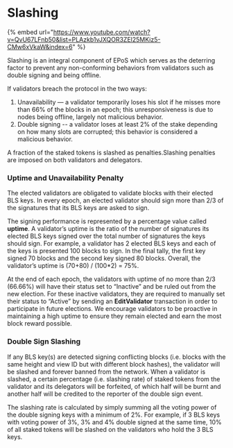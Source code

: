 # Slashing

{% embed url="https://www.youtube.com/watch?v=QvU67LFnb50&list=PLAzkb1vJXQOR3ZEl25MKiz5-CMw6xVkaW&index=6" %}

Slashing is an integral component of EPoS which serves as the deterring factor to prevent any non-conforming behaviors from validators such as double signing and being offline. 

If validators breach the protocol in the two ways:

1. Unavailability — a validator temporarily loses his slot if he misses more than 66% of the blocks in an epoch; this unresponsiveness is due to nodes being offline, largely not malicious behavior.
2. Double signing -- a validator loses at least 2% of the stake depending on how many slots are corrupted; this behavior is considered a malicious behavior.

A fraction of the staked tokens is slashed as penalties.Slashing penalties are imposed on both validators and delegators.

### **Uptime and Unavailability Penalty** <a id="e90a"></a>

The elected validators are obligated to validate blocks with their elected BLS keys. In every epoch, an elected validator should sign more than 2/3 of the signatures that its BLS keys are asked to sign.

The signing performance is represented by a percentage value called **uptime**. A validator’s uptime is the ratio of the number of signatures its elected BLS keys signed over the total number of signatures the keys should sign. For example, a validator has 2 elected BLS keys and each of the keys is presented 100 blocks to sign. In the final tally, the first key signed 70 blocks and the second key signed 80 blocks. Overall, the validator’s uptime is \(70+80\) / \(100\*2\) = 75%.

At the end of each epoch, the validators with uptime of no more than 2/3 \(66.66%\) will have their status set to “Inactive” and be ruled out from the new election. For these inactive validators, they are required to manually set their status to “Active” by sending an **EditValidator** transaction in order to participate in future elections. We encourage validators to be proactive in maintaining a high uptime to ensure they remain elected and earn the most block reward possible.

### Double Sign Slashing <a id="258b"></a>

If any BLS key\(s\) are detected signing conflicting blocks \(i.e. blocks with the same height and view ID but with different block hashes\), the validator will be slashed and forever banned from the network. When a validator is slashed, a certain percentage \(i.e. slashing rate\) of staked tokens from the validator and its delegators will be forfeited, of which half will be burnt and another half will be credited to the reporter of the double sign event.

The slashing rate is calculated by simply summing all the voting power of the double signing keys with a minimum of 2%. For example, if 3 BLS keys with voting power of 3%, 3% and 4% double signed at the same time, 10% of all staked tokens will be slashed on the validators who hold the 3 BLS keys.

